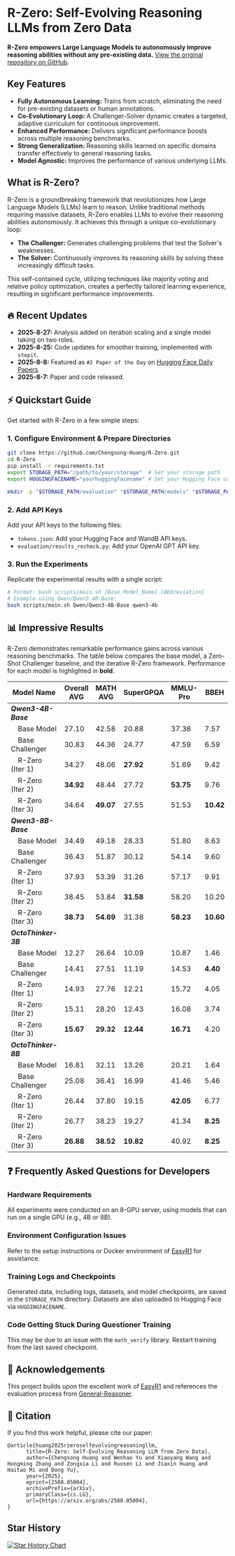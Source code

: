 # R-Zero: Self-Evolving Reasoning LLMs from Zero Data

**R-Zero empowers Large Language Models to autonomously improve reasoning abilities without any pre-existing data.**  [View the original repository on GitHub](https://github.com/Chengsong-Huang/R-Zero).

## Key Features

*   **Fully Autonomous Learning:** Trains from scratch, eliminating the need for pre-existing datasets or human annotations.
*   **Co-Evolutionary Loop:** A Challenger-Solver dynamic creates a targeted, adaptive curriculum for continuous improvement.
*   **Enhanced Performance:** Delivers significant performance boosts across multiple reasoning benchmarks.
*   **Strong Generalization:** Reasoning skills learned on specific domains transfer effectively to general reasoning tasks.
*   **Model Agnostic:** Improves the performance of various underlying LLMs.

## What is R-Zero?

R-Zero is a groundbreaking framework that revolutionizes how Large Language Models (LLMs) learn to reason.  Unlike traditional methods requiring massive datasets, R-Zero enables LLMs to evolve their reasoning abilities autonomously. It achieves this through a unique co-evolutionary loop:

*   **The Challenger:**  Generates challenging problems that test the Solver's weaknesses.
*   **The Solver:** Continuously improves its reasoning skills by solving these increasingly difficult tasks.

This self-contained cycle, utilizing techniques like majority voting and relative policy optimization, creates a perfectly tailored learning experience, resulting in significant performance improvements.

## 🔥 Recent Updates

*   **2025-8-27:** Analysis added on iteration scaling and a single model taking on two roles.
*   **2025-8-25:** Code updates for smoother training, implemented with `stopit`.
*   **2025-8-8:** Featured as `#2 Paper of the Day` on [Hugging Face Daily Papers](https://huggingface.co/papers/2508.05004).
*   **2025-8-7:** Paper and code released.

## ⚡️ Quickstart Guide

Get started with R-Zero in a few simple steps:

### 1. Configure Environment & Prepare Directories

```bash
git clone https://github.com/Chengsong-Huang/R-Zero.git
cd R-Zero
pip install -r requirements.txt
export STORAGE_PATH="/path/to/your/storage"  # Set your storage path
export HUGGINGFACENAME="yourhuggingfacename" # Set your Hugging Face username

mkdir -p "$STORAGE_PATH/evaluation" "$STORAGE_PATH/models" "$STORAGE_PATH/generated_question" "$STORAGE_PATH/temp_results"
```

### 2. Add API Keys

Add your API keys to the following files:

*   `tokens.json`:  Add your Hugging Face and WandB API keys.
*   `evaluation/results_recheck.py`: Add your OpenAI GPT API key.

### 3. Run the Experiments

Replicate the experimental results with a single script:

```bash
# Format: bash scripts/main.sh [Base_Model_Name] [Abbreviation]
# Example using Qwen/Qwen3-4B-Base:
bash scripts/main.sh Qwen/Qwen3-4B-Base qwen3-4b
```

## 📊 Impressive Results

R-Zero demonstrates remarkable performance gains across various reasoning benchmarks.  The table below compares the base model, a Zero-Shot Challenger baseline, and the iterative R-Zero framework.  Performance for each model is highlighted in **bold**.

| Model Name | Overall AVG | MATH AVG | SuperGPQA | MMLU-Pro | BBEH |
|---|---|---|---|---|---|
| ***Qwen3-4B-Base*** | | | | | |
| &emsp;Base Model | 27.10 | 42.58 | 20.88 | 37.38 | 7.57 |
| &emsp;Base Challenger | 30.83 | 44.36 | 24.77 | 47.59 | 6.59 |
| &emsp;R-Zero (Iter 1) | 34.27 | 48.06 | **27.92** | 51.69 | 9.42 |
| &emsp;R-Zero (Iter 2) | **34.92** | 48.44 | 27.72 | **53.75** | 9.76 |
| &emsp;R-Zero (Iter 3) | 34.64 | **49.07** | 27.55 | 51.53 | **10.42** |
| ***Qwen3-8B-Base*** | | | | | |
| &emsp;Base Model | 34.49 | 49.18 | 28.33 | 51.80 | 8.63 |
| &emsp;Base Challenger | 36.43 | 51.87 | 30.12 | 54.14 | 9.60 |
| &emsp;R-Zero (Iter 1) | 37.93 | 53.39 | 31.26 | 57.17 | 9.91 |
| &emsp;R-Zero (Iter 2) | 38.45 | 53.84 | **31.58** | 58.20 | 10.20 |
| &emsp;R-Zero (Iter 3) | **38.73** | **54.69** | 31.38 | **58.23** | **10.60** |
| ***OctoThinker-3B*** | | | | | |
| &emsp;Base Model | 12.27 | 26.64 | 10.09 | 10.87 | 1.46 |
| &emsp;Base Challenger | 14.41 | 27.51 | 11.19 | 14.53 | **4.40** |
| &emsp;R-Zero (Iter 1) | 14.93 | 27.76 | 12.21 | 15.72 | 4.05 |
| &emsp;R-Zero (Iter 2) | 15.11 | 28.20 | 12.43 | 16.08 | 3.74 |
| &emsp;R-Zero (Iter 3) | **15.67** | **29.32** | **12.44** | **16.71** | 4.20 |
| ***OctoThinker-8B*** | | | | | |
| &emsp;Base Model | 16.81 | 32.11 | 13.26 | 20.21 | 1.64 |
| &emsp;Base Challenger | 25.08 | 36.41 | 16.99 | 41.46 | 5.46 |
| &emsp;R-Zero (Iter 1) | 26.44 | 37.80 | 19.15 | **42.05** | 6.77 |
| &emsp;R-Zero (Iter 2) | 26.77 | 38.23 | 19.27 | 41.34 | **8.25** |
| &emsp;R-Zero (Iter 3) | **26.88** | **38.52** | **19.82** | 40.92 | **8.25** |

## ❓ Frequently Asked Questions for Developers

### Hardware Requirements

All experiments were conducted on an 8-GPU server, using models that can run on a single GPU (e.g., 4B or 8B).

### Environment Configuration Issues

Refer to the setup instructions or Docker environment of [EasyR1](https://github.com/hiyouga/EasyR1/tree/main) for assistance.

### Training Logs and Checkpoints

Generated data, including logs, datasets, and model checkpoints, are saved in the `STORAGE_PATH` directory.  Datasets are also uploaded to Hugging Face via `HUGGINGFACENAME`.

### Code Getting Stuck During Questioner Training

This may be due to an issue with the `math_verify` library.  Restart training from the last saved checkpoint.

## 🙏 Acknowledgements

This project builds upon the excellent work of [EasyR1](https://github.com/hiyouga/EasyR1/tree/main) and references the evaluation process from [General-Reasoner](https://github.com/TIGER-AI-Lab/General-Reasoner).

## 💬 Citation

If you find this work helpful, please cite our paper:

```
@article{huang2025rzeroselfevolvingreasoningllm,
      title={R-Zero: Self-Evolving Reasoning LLM from Zero Data}, 
      author={Chengsong Huang and Wenhao Yu and Xiaoyang Wang and Hongming Zhang and Zongxia Li and Ruosen Li and Jiaxin Huang and Haitao Mi and Dong Yu},
      year={2025},
      eprint={2508.05004},
      archivePrefix={arXiv},
      primaryClass={cs.LG},
      url={https://arxiv.org/abs/2508.05004}, 
}
```

## Star History

[![Star History Chart](https://api.star-history.com/svg?repos=Chengsong-Huang/R-Zero&type=Date)](https://star-history.com/#Chengsong-Huang/R-Zero&Date)